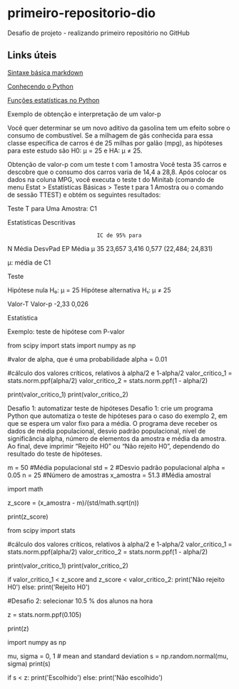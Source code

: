 # primeiro-repositorio-dio
Desafio de projeto - realizando primeiro repositório no GitHub

## Links úteis
[Sintaxe básica markdown](https://www.markdownguide.org/basic-syntax/)

[Conhecendo o Python](https://www.python.org/doc/)

[Funções estatísticas no Python](https://docs.python.org/pt-br/3/library/statistics.html)



Exemplo de obtenção e interpretação de um valor-p

Você quer determinar se um novo aditivo da gasolina tem um efeito sobre o consumo de combustível. Se a milhagem de gás conhecida para essa classe específica de carros é de 25 milhas por galão (mpg), as hipóteses para este estudo são H0: μ = 25 e HA: μ ≠ 25.

Obtenção de valor-p com um teste t com 1 amostra
Você testa 35 carros e descobre que o consumo dos carros varia de 14,4 a 28,8. Após colocar os dados na coluna MPG, você executa o teste t do Minitab (comando de menu Estat > Estatísticas Básicas > Teste t para 1 Amostra ou o comando de sessão TTEST) e obtém os seguintes resultados:

Teste T para Uma Amostra: C1



Estatísticas Descritivas

                                IC de 95% para
 N   Média  DesvPad  EP Média          μ
35  23,657    3,416     0,577  (22,484; 24,831)

μ: média de C1

Teste

Hipótese nula         H₀: μ = 25
Hipótese alternativa  H₁: μ ≠ 25


Valor-T  Valor-p
  -2,33    0,026


Estatística

Exemplo: teste de hipótese com P-valor

from scipy import stats
import numpy as np

#valor de alpha, que é uma probabilidade
alpha = 0.01

#cálculo dos valores críticos, relativos à alpha/2 e 1-alpha/2
valor_critico_1 = stats.norm.ppf(alpha/2)
valor_critico_2 = stats.norm.ppf(1 - alpha/2)

print(valor_critico_1)
print(valor_critico_2)

Desafio 1: automatizar teste de hipóteses
Desafio 1: crie um programa Python que automatiza o teste de hipóteses para o caso do exemplo 2, em que se espera um valor fixo para a média. O programa deve receber os dados de média populacional, desvio padrão populacional, nível de significância alpha, número de elementos da amostra e média da amostra. Ao final, deve imprimir “Rejeito H0” ou “Não rejeito H0”, dependendo do resultado do teste de hipóteses.

m = 50 #Média populacional
std = 2 #Desvio padrão populacional
alpha = 0.05 
n = 25 #Número de amostras
x_amostra = 51.3 #Média amostral

import math    

z_score = (x_amostra - m)/(std/math.sqrt(n))

print(z_score)

from scipy import stats

#cálculo dos valores críticos, relativos à alpha/2 e 1-alpha/2
valor_critico_1 = stats.norm.ppf(alpha/2)
valor_critico_2 = stats.norm.ppf(1 - alpha/2)

print(valor_critico_1) 
print(valor_critico_2)

if valor_critico_1 < z_score and z_score < valor_critico_2:
    print('Não rejeito H0')
else:
    print('Rejeito H0')

#Desafio 2: selecionar 10.5 % dos alunos na hora

z = stats.norm.ppf(0.105)

print(z)

import numpy as np

mu, sigma = 0, 1 # mean and standard deviation
s = np.random.normal(mu, sigma)
print(s)

if s < z:
    print('Escolhido')
else:
    print('Não escolhido')
